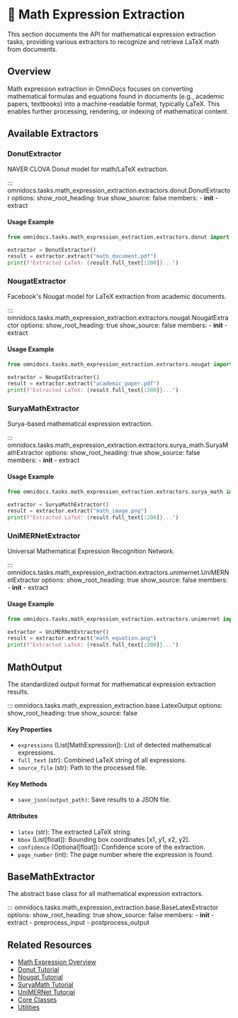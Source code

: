 # 🔢 Math Expression Extraction

This section documents the API for mathematical expression extraction tasks, providing various extractors to recognize and retrieve LaTeX math from documents.

## Overview

Math expression extraction in OmniDocs focuses on converting mathematical formulas and equations found in documents (e.g., academic papers, textbooks) into a machine-readable format, typically LaTeX. This enables further processing, rendering, or indexing of mathematical content.

## Available Extractors

### DonutExtractor

NAVER CLOVA Donut model for math/LaTeX extraction.

::: omnidocs.tasks.math_expression_extraction.extractors.donut.DonutExtractor
    options:
      show_root_heading: true
      show_source: false
      members:
        - __init__
        - extract

#### Usage Example

```python
from omnidocs.tasks.math_expression_extraction.extractors.donut import DonutExtractor

extractor = DonutExtractor()
result = extractor.extract("math_document.pdf")
print(f"Extracted LaTeX: {result.full_text[:200]}...")
```

### NougatExtractor

Facebook's Nougat model for LaTeX extraction from academic documents.

::: omnidocs.tasks.math_expression_extraction.extractors.nougat.NougatExtractor
    options:
      show_root_heading: true
      show_source: false
      members:
        - __init__
        - extract

#### Usage Example

```python
from omnidocs.tasks.math_expression_extraction.extractors.nougat import NougatExtractor

extractor = NougatExtractor()
result = extractor.extract("academic_paper.pdf")
print(f"Extracted LaTeX: {result.full_text[:200]}...")
```

### SuryaMathExtractor

Surya-based mathematical expression extraction.

::: omnidocs.tasks.math_expression_extraction.extractors.surya_math.SuryaMathExtractor
    options:
      show_root_heading: true
      show_source: false
      members:
        - __init__
        - extract

#### Usage Example

```python
from omnidocs.tasks.math_expression_extraction.extractors.surya_math import SuryaMathExtractor

extractor = SuryaMathExtractor()
result = extractor.extract("math_image.png")
print(f"Extracted LaTeX: {result.full_text[:200]}...")
```

### UniMERNetExtractor

Universal Mathematical Expression Recognition Network.

::: omnidocs.tasks.math_expression_extraction.extractors.unimernet.UniMERNetExtractor
    options:
      show_root_heading: true
      show_source: false
      members:
        - __init__
        - extract

#### Usage Example

```python
from omnidocs.tasks.math_expression_extraction.extractors.unimernet import UniMERNetExtractor

extractor = UniMERNetExtractor()
result = extractor.extract("math_equation.png")
print(f"Extracted LaTeX: {result.full_text[:200]}...")
```

## MathOutput

The standardized output format for mathematical expression extraction results.

::: omnidocs.tasks.math_expression_extraction.base.LatexOutput
    options:
      show_root_heading: true
      show_source: false

#### Key Properties

- `expressions` (List[MathExpression]): List of detected mathematical expressions.
- `full_text` (str): Combined LaTeX string of all expressions.
- `source_file` (str): Path to the processed file.

#### Key Methods

- `save_json(output_path)`: Save results to a JSON file.

#### Attributes

- `latex` (str): The extracted LaTeX string.
- `bbox` (List[float]): Bounding box coordinates [x1, y1, x2, y2].
- `confidence` (Optional[float]): Confidence score of the extraction.
- `page_number` (int): The page number where the expression is found.

## BaseMathExtractor

The abstract base class for all mathematical expression extractors.

::: omnidocs.tasks.math_expression_extraction.base.BaseLatexExtractor
    options:
      show_root_heading: true
      show_source: false
      members:
        - __init__
        - extract
        - preprocess_input
        - postprocess_output

## Related Resources

- [Math Expression Overview](../tasks/math_extraction/overview.md)
- [Donut Tutorial](../../tasks/math_extraction/tutorials/donut.ipynb)
- [Nougat Tutorial](../../tasks/math_extraction/tutorials/nougat.ipynb)
- [SuryaMath Tutorial](../../tasks/math_extraction/tutorials/suryamath.ipynb)
- [UniMERNet Tutorial](../../tasks/math_extraction/tutorials/unimernet.ipynb)
- [Core Classes](../core.md)
- [Utilities](../utils.md)
